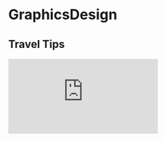 # GraphicsDesign   
## Travel Tips   
![traveltips](https://github.com/ollikor/GraphicsDesign/blob/master/TravelTips/korhonen_olli_harjoitustyo.pdf)
